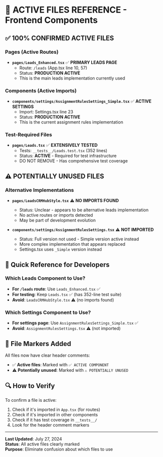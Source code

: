 # 🎯 ACTIVE FILES REFERENCE - Frontend Components

## ✅ **100% CONFIRMED ACTIVE FILES**

### **Pages (Active Routes)**
- **`pages/Leads_Enhanced.tsx`** ✅ **PRIMARY LEADS PAGE**
  - Route: `/leads` (App.tsx line 10, 57)
  - Status: **PRODUCTION ACTIVE**
  - This is the main leads implementation currently used

### **Components (Active Imports)**
- **`components/settings/AssignmentRulesSettings_Simple.tsx`** ✅ **ACTIVE SETTINGS**
  - Import: Settings.tsx line 23
  - Status: **PRODUCTION ACTIVE** 
  - This is the current assignment rules implementation

### **Test-Required Files**
- **`pages/Leads.tsx`** ✅ **EXTENSIVELY TESTED**
  - Tests: `__tests__/Leads.test.tsx` (352 lines)
  - Status: **ACTIVE** - Required for test infrastructure
  - DO NOT REMOVE - Has comprehensive test coverage

## ⚠️ **POTENTIALLY UNUSED FILES**

### **Alternative Implementations**
- **`pages/LeadsCRMHubStyle.tsx`** ⚠️ **NO IMPORTS FOUND**
  - Status: Unclear - appears to be alternative leads implementation
  - No active routes or imports detected
  - May be part of development evolution

- **`components/settings/AssignmentRulesSettings.tsx`** ⚠️ **NOT IMPORTED**
  - Status: Full version not used - Simple version active instead
  - More complex implementation that appears replaced
  - Settings.tsx uses `_Simple` version instead

## 🎯 **Quick Reference for Developers**

### **Which Leads Component to Use?**
- **For `/leads` route**: Use `Leads_Enhanced.tsx` ✅
- **For testing**: Keep `Leads.tsx` ✅ (has 352-line test suite)
- **Avoid**: `LeadsCRMHubStyle.tsx` ⚠️ (no imports found)

### **Which Settings Component to Use?**
- **For settings page**: Use `AssignmentRulesSettings_Simple.tsx` ✅
- **Avoid**: `AssignmentRulesSettings.tsx` ⚠️ (not imported)

## 📝 **File Markers Added**

All files now have clear header comments:
- ✅ **Active files**: Marked with `✅ ACTIVE COMPONENT`
- ⚠️ **Potentially unused**: Marked with `⚠️ POTENTIALLY UNUSED`

## 🔍 **How to Verify**

To confirm a file is active:
1. Check if it's imported in `App.tsx` (for routes)
2. Check if it's imported in other components
3. Check if it has test coverage in `__tests__/`
4. Look for the header comment markers

---

**Last Updated**: July 27, 2024  
**Status**: All active files clearly marked  
**Purpose**: Eliminate confusion about which files to use 